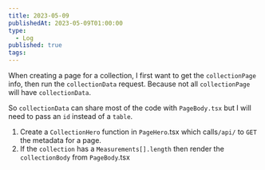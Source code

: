 ```yaml
---
title: 2023-05-09
publishedAt: 2023-05-09T01:00:00
type:
  - Log
published: true
tags:
---
```


When creating a page for a collection, I first want to get the `collectionPage` info, then run the `collectionData` request. Because not all `collectionPage` will have `collectionData`.

So `collectionData` can share most of the code with `PageBody.tsx` but I will need to pass an `id` instead of a `table`.

1. Create a `CollectionHero` function in `PageHero`.tsx which calls`/api/` to `GET` the metadata for a page.
2. If the `collection` has a `Measurements[].length` then render the `collectionBody` from `PageBody`.tsx


